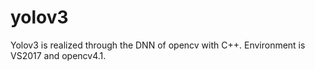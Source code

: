 # yolov3
Yolov3  is realized through the DNN of opencv with C++.
Environment is VS2017 and opencv4.1.

